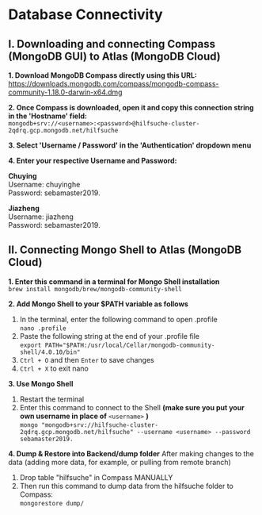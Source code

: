 # Database Connectivity

## I. Downloading and connecting Compass (MongoDB GUI) to Atlas (MongoDB Cloud)

**1. Download MongoDB Compass directly using this URL:**  
https://downloads.mongodb.com/compass/mongodb-compass-community-1.18.0-darwin-x64.dmg

**2. Once Compass is downloaded, open it and copy this connection string in the 'Hostname' field:**  
`mongodb+srv://<username>:<password>@hilfsuche-cluster-2qdrq.gcp.mongodb.net/hilfsuche`

**3. Select 'Username / Password' in the 'Authentication' dropdown menu**  

**4. Enter your respective Username and Password:**  

**Chuying**  
Username: chuyinghe  
Password: sebamaster2019.  

**Jiazheng**  
Username: jiazheng  
Password: sebamaster2019.  


## II. Connecting Mongo Shell to Atlas (MongoDB Cloud)

**1. Enter this command in a terminal for Mongo Shell installation**  
`brew install mongodb/brew/mongodb-community-shell`

**2. Add Mongo Shell to your $PATH variable as follows**  
1. In the terminal, enter the following command to open .profile  
`nano .profile`
3. Paste the following string at the end of your .profile file  
`export PATH="$PATH:/usr/local/Cellar/mongodb-community-shell/4.0.10/bin"`
4. `Ctrl + O` and then `Enter` to save changes
5. `Ctrl + X` to exit nano

**3. Use Mongo Shell**  
1. Restart the terminal
2. Enter this command to connect to the Shell **(make sure you put your own username in place of** `<username>` **)**  
`mongo "mongodb+srv://hilfsuche-cluster-2qdrq.gcp.mongodb.net/hilfsuche" --username <username> --password sebamaster2019.`


**4. Dump & Restore into Backend/dump folder**
After making changes to the data (adding more data, for example, or pulling from remote branch)
1) Drop table "hilfsuche" in Compass MANUALLY
2) Then run this command to dump data from the hilfsuche folder to Compass:  
 `mongorestore dump/ ` 
